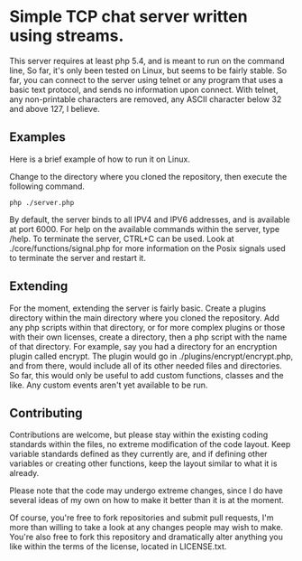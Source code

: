 # Simple TCP chat server written using streams.

This server requires at least php 5.4, and is meant to run on the command line, So far, it's only been tested on Linux, but seems to be fairly stable. So far, you can connect to the server using telnet or any program that uses a basic text protocol, and sends no information upon connect. With telnet, any non-printable characters are removed, any ASCII character below 32 and above 127, I believe.

## Examples

Here is a brief example of how to run it on Linux.

Change to the directory where you cloned the repository, then execute the following command.

    php ./server.php

By default, the server binds to all IPV4 and IPV6 addresses, and is available at port 6000. For help on the available commands within the server, type /help. To terminate the server, CTRL+C can be used. Look at ./core/functions/signal.php for more information on the Posix signals used to terminate the server and restart it.

## Extending

For the moment, extending the server is fairly basic. Create a plugins directory within the main directory where you cloned the repository. Add any php scripts within that directory, or for more complex plugins or those with their own licenses, create a directory, then a php script with the name of that directory. For example, say you had a directory for an encryption plugin called encrypt. The plugin would go in ./plugins/encrypt/encrypt.php, and from there, would include all of its other needed files and directories. So far, this would only be useful to add custom functions, classes and the like. Any custom events aren't yet available to be run.

## Contributing

Contributions are welcome, but please stay within the existing coding standards within the files, no extreme modification of the code layout. Keep variable standards defined as they currently are, and if defining other variables or creating other functions, keep the layout similar to what it is already.

Please note that the code may undergo extreme changes, since I do have several ideas of my own on how to make it better than it is at the moment.

Of course, you're free to fork repositories and submit pull requests, I'm more than willing to take a look at any changes people may wish to make. You're also free to fork this repository and dramatically alter anything you like within the terms of the license, located in LICENSE.txt.